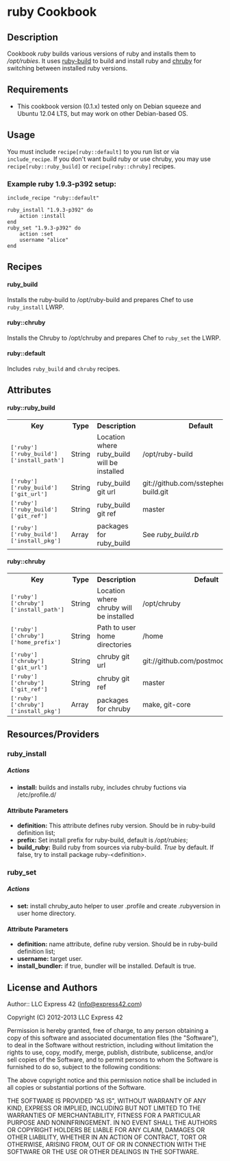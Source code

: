 ruby Cookbook
=============

Description
-----------
Cookbook *ruby* builds various versions of ruby and installs them to */opt/rubies*. It uses [ruby-build](https://github.com/sstephenson/ruby-build) to build and install ruby and [chruby](https://github.com/postmodern/chruby) for switching between installed ruby versions.

Requirements
------------
- This cookbook version (0.1.x) tested only on Debian squeeze and Ubuntu 12.04 LTS, but may work on other Debian-based OS.

Usage
-----
You must include `recipe[ruby::default]` to you run list or via `include_recipe`. If you don't want build ruby or use chruby, you may use `recipe[ruby::ruby_build]` or `recipe[ruby::chruby]` recipes.

### Example ruby 1.9.3-p392 setup: ###

	include_recipe "ruby::default"

	ruby_install "1.9.3-p392" do
		action :install
	end
	ruby_set "1.9.3-p392" do
		action :set
		username "alice"
	end

Recipes
-----
#### ruby_build
Installs the ruby-build to /opt/ruby-build and prepares Chef to use `ruby_install` LWRP.
#### ruby::chruby
Installs the Chruby to /opt/chruby and prepares Chef to `ruby_set` the LWRP.
#### ruby::default
Includes `ruby_build` and `chruby` recipes.

Attributes
----------

#### ruby::ruby_build
<table>
  <tr>
    <th>Key</th>
    <th>Type</th>
    <th>Description</th>
    <th>Default</th>
  </tr>
  <tr>
    <td><tt>['ruby']['ruby_build']['install_path']</tt></td>
    <td>String</td>
    <td>Location where ruby_build will be installed</td>
    <td>/opt/ruby-build</td>
  </tr>
  <tr>
    <td><tt>['ruby']['ruby_build']['git_url']</tt></td>
    <td>String</td>
    <td>ruby_build git url</td>
    <td>git://github.com/sstephenson/ruby-build.git</td>
  </tr>
  <tr>
    <td><tt>['ruby']['ruby_build']['git_ref']</tt></td>
    <td>String</td>
    <td>ruby_build git ref</td>
    <td>master</td>
  </tr>
  <tr>
    <td><tt>['ruby']['ruby_build']['install_pkg']</tt></td>
    <td>Array</td>
    <td>packages for ruby_build</td>
    <td>See <i>ruby_build.rb</i></td>
  </tr>
</table>

#### ruby::chruby
<table>
  <tr>
    <th>Key</th>
    <th>Type</th>
    <th>Description</th>
    <th>Default</th>
  </tr>
  <tr>
    <td><tt>['ruby']['chruby']['install_path']</tt></td>
    <td>String</td>
    <td>Location where chruby will be installed</td>
    <td>/opt/chruby</td>
  </tr>
  <tr>
    <td><tt>['ruby']['chruby']['home_prefix']</tt></td>
    <td>String</td>
    <td>Path to user home directories</td>
    <td>/home</td>
  </tr>
  <tr>
    <td><tt>['ruby']['chruby']['git_url']</tt></td>
    <td>String</td>
    <td>chruby git url</td>
    <td>git://github.com/postmodern/chruby.git</td>
  </tr>
  <tr>
    <td><tt>['ruby']['chruby']['git_ref']</tt></td>
    <td>String</td>
    <td>chruby git ref</td>
    <td>master</td>
  </tr>
  <tr>
    <td><tt>['ruby']['chruby']['install_pkg']</tt></td>
    <td>Array</td>
    <td>packages for chruby</td>
    <td>make, git-core</td>
  </tr>
</table>

Resources/Providers
-------------------

### ruby_install
##### Actions
- **install:** builds and installs ruby, includes chruby fuctions via /etc/profile.d/

#### Attribute Parameters
- **definition:** This attribute defines ruby version. Should be in ruby-build definition list;
- **prefix:** Set install prefix for ruby-build, default is */opt/rubies*;
- **build_ruby:** Build ruby from sources via ruby-build. *True* by default. If false, try to install package ruby-\<definition\>.

### ruby_set
##### Actions
- **set:** install chruby_auto helper to user .profile and create .rubyversion in user home directory.

#### Attribute Parameters
- **definition:** name attribute, define ruby version. Should be in ruby-build definition list;
- **username:** target user.
- **install_bundler:** if true, bundler will be installed. Default is true.



License and Authors
-------------------
Author:: LLC Express 42 (<info@express42.com>)

Copyright (C) 2012-2013 LLC Express 42

Permission is hereby granted, free of charge, to any person obtaining a copy of
this software and associated documentation files (the "Software"), to deal in
the Software without restriction, including without limitation the rights to
use, copy, modify, merge, publish, distribute, sublicense, and/or sell copies
of the Software, and to permit persons to whom the Software is furnished to do
so, subject to the following conditions:

The above copyright notice and this permission notice shall be included in all
copies or substantial portions of the Software.

THE SOFTWARE IS PROVIDED "AS IS", WITHOUT WARRANTY OF ANY KIND, EXPRESS OR IMPLIED, INCLUDING BUT NOT LIMITED TO THE WARRANTIES OF MERCHANTABILITY, FITNESS FOR A PARTICULAR PURPOSE AND NONINFRINGEMENT. IN NO EVENT SHALL THE AUTHORS OR COPYRIGHT HOLDERS BE LIABLE FOR ANY CLAIM, DAMAGES OR OTHER LIABILITY, WHETHER IN AN ACTION OF CONTRACT, TORT OR OTHERWISE, ARISING FROM, OUT OF OR IN CONNECTION WITH THE SOFTWARE OR THE USE OR OTHER DEALINGS IN THE SOFTWARE.